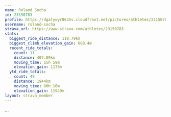 ```yaml
---
name: Roland Socha
id: 23150783
profile: https://dgalywyr863hv.cloudfront.net/pictures/athletes/23150783/14745672/4/large.jpg
username: roland-socha
strava_url: https://www.strava.com/athletes/23150783
stats:
  biggest_ride_distance: 119.79km
  biggest_climb_elevation_gain: 688.4m
  recent_ride_totals:
    count: 11
    distance: 407.09km
    moving_time: 15h 59m
    elevation_gain: 1178m
  ytd_ride_totals:
    count: 49
    distance: 1944km
    moving_time: 80h 16m
    elevation_gain: 11949m
layout: strava_member
--- 
```

...
